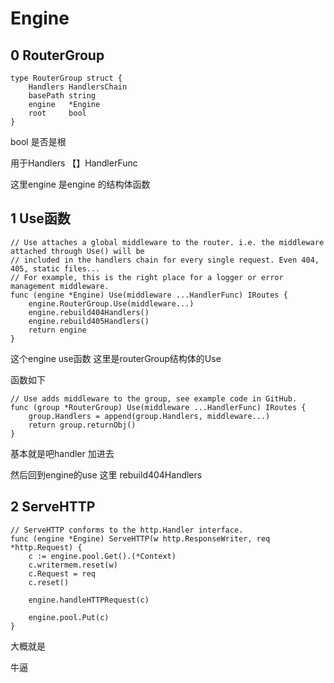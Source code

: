 # Engine

## 0 RouterGroup

```
type RouterGroup struct {
    Handlers HandlersChain
    basePath string
    engine   *Engine
    root     bool
}
```

bool 是否是根

用于Handlers 【】HandlerFunc

这里engine 是engine 的结构体函数

## 1 Use函数

```
// Use attaches a global middleware to the router. i.e. the middleware attached through Use() will be
// included in the handlers chain for every single request. Even 404, 405, static files...
// For example, this is the right place for a logger or error management middleware.
func (engine *Engine) Use(middleware ...HandlerFunc) IRoutes {
    engine.RouterGroup.Use(middleware...)
    engine.rebuild404Handlers()
    engine.rebuild405Handlers()
    return engine
}
```

这个engine use函数 这里是routerGroup结构体的Use

函数如下

```
// Use adds middleware to the group, see example code in GitHub.
func (group *RouterGroup) Use(middleware ...HandlerFunc) IRoutes {
    group.Handlers = append(group.Handlers, middleware...)
    return group.returnObj()
}
```

基本就是吧handler 加进去

然后回到engine的use 这里 rebuild404Handlers



## 2 ServeHTTP

```
// ServeHTTP conforms to the http.Handler interface.
func (engine *Engine) ServeHTTP(w http.ResponseWriter, req *http.Request) {
	c := engine.pool.Get().(*Context)
	c.writermem.reset(w)
	c.Request = req
	c.reset()

	engine.handleHTTPRequest(c)

	engine.pool.Put(c)
}
```

大概就是

牛逼
